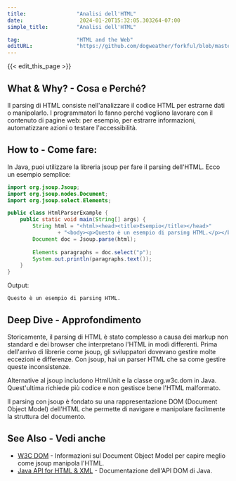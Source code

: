 ```yaml
---
title:                "Analisi dell'HTML"
date:                  2024-01-20T15:32:05.303264-07:00
simple_title:         "Analisi dell'HTML"

tag:                  "HTML and the Web"
editURL:              "https://github.com/dogweather/forkful/blob/master/content/it/java/parsing-html.md"
---
```


{{< edit_this_page >}}

## What & Why? - Cosa e Perché?
Il parsing di HTML consiste nell'analizzare il codice HTML per estrarne dati o manipolarlo. I programmatori lo fanno perché vogliono lavorare con il contenuto di pagine web: per esempio, per estrarre informazioni, automatizzare azioni o testare l'accessibilità.

## How to - Come fare:
In Java, puoi utilizzare la libreria jsoup per fare il parsing dell'HTML. Ecco un esempio semplice:

```java
import org.jsoup.Jsoup;
import org.jsoup.nodes.Document;
import org.jsoup.select.Elements;

public class HtmlParserExample {
    public static void main(String[] args) {
        String html = "<html><head><title>Esempio</title></head>"
                + "<body><p>Questo è un esempio di parsing HTML.</p></body></html>";
        Document doc = Jsoup.parse(html);
        
        Elements paragraphs = doc.select("p");
        System.out.println(paragraphs.text());
    }
}
```
Output:
```
Questo è un esempio di parsing HTML.
```

## Deep Dive - Approfondimento
Storicamente, il parsing di HTML è stato complesso a causa dei markup non standard e dei browser che interpretano l'HTML in modi differenti. Prima dell'arrivo di librerie come jsoup, gli sviluppatori dovevano gestire molte eccezioni e differenze. Con jsoup, hai un parser HTML che sa come gestire queste inconsistenze.

Alternative al jsoup includono HtmlUnit e la classe org.w3c.dom in Java. Quest'ultima richiede più codice e non gestisce bene l'HTML malformato.

Il parsing con jsoup è fondato su una rappresentazione DOM (Document Object Model) dell'HTML che permette di navigare e manipolare facilmente la struttura del documento. 

## See Also - Vedi anche
- [W3C DOM](https://www.w3.org/DOM/) - Informazioni sul Document Object Model per capire meglio come jsoup manipola l'HTML.
- [Java API for HTML & XML](https://docs.oracle.com/javase/8/docs/api/org/w3c/dom/package-summary.html) - Documentazione dell'API DOM di Java.
